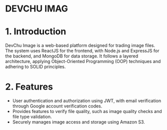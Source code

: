 # DEVCHU IMAG
# 1. Introduction
DevChu Image is a web-based platform designed for trading image files. The system uses ReactJS for the frontend, with Node.js and ExpressJS for the backend, and MongoDB for data storage. It follows a layered architecture, applying Object-Oriented Programming (OOP) techniques and adhering to SOLID principles.

# 2. Features
- User authentication and authorization using JWT, with email verification through Google account verification codes.
- Provides features to verify file quality, such as image quality checks and file type validation.
- Securely manages image access and storage using Amazon S3.
